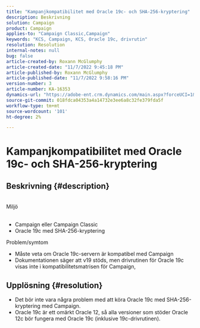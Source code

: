 ```yaml
---
title: "Kampanjkompatibilitet med Oracle 19c- och SHA-256-kryptering"
description: Beskrivning
solution: Campaign
product: Campaign
applies-to: "Campaign Classic,Campaign"
keywords: "KCS, Campaign, KCS, Oracle 19c, drivrutin"
resolution: Resolution
internal-notes: null
bug: false
article-created-by: Roxann McGlumphy
article-created-date: "11/7/2022 9:45:18 PM"
article-published-by: Roxann McGlumphy
article-published-date: "11/7/2022 9:58:16 PM"
version-number: 3
article-number: KA-16353
dynamics-url: "https://adobe-ent.crm.dynamics.com/main.aspx?forceUCI=1&pagetype=entityrecord&etn=knowledgearticle&id=391fe572-e55e-ed11-9561-6045bd006704"
source-git-commit: 018fdca04353a4a14732e3ee6a8c32fe379fda5f
workflow-type: tm+mt
source-wordcount: '101'
ht-degree: 2%

---
```


# Kampanjkompatibilitet med Oracle 19c- och SHA-256-kryptering

## Beskrivning {#description}

<br>Miljö<br><br>
- Campaign eller Campaign Classic
- Oracle 19c med SHA-256-kryptering

Problem/symtom
- Måste veta om Oracle 19c-servern är kompatibel med Campaign
- Dokumentationen säger att v19 stöds, men drivrutinen för Oracle 19c visas inte i kompatibilitetsmatrisen för Campaign,



## Upplösning {#resolution}


- Det bör inte vara några problem med att köra Oracle 19c med SHA-256-kryptering med Campaign.
- Oracle 19c är ett omärkt Oracle 12, så alla versioner som stöder Oracle 12c bör fungera med Oracle 19c (inklusive 19c-drivrutinen).



